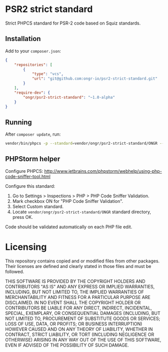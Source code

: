 # PSR2 strict standard

Strict PHPCS standard for PSR-2 code based on Squiz standards.

## Installation

Add to your `composer.json`:

```json
{
    "repositories": [
        {
            "type": "vcs",
            "url": "git@github.com:ongr-io/psr2-strict-standard.git"
        }
    ],
    "require-dev": {
        "ongr/psr2-strict-standard": "~1.0-alpha"
    }
}
```

## Running

After `composer update`, run:

```sh
vendor/bin/phpcs -p --standard=vendor/ongr/psr2-strict-standard/ONGR --ignore=vendor/,Tests/app/,Resources/public/ ./
```

## PHPStorm helper

Configure PHPCS: http://www.jetbrains.com/phpstorm/webhelp/using-php-code-sniffer-tool.html

Configure this standard:

1. Go to Settings > Inspections > PHP > PHP Code Sniffer Validation.
1. Mark checkbox ON for "PHP Code Sniffer Validation".
1. Select Custom standard.
1. Locate `vendor/ongr/psr2-strict-standard/ONGR` standard directory, press OK.

Code should be validated automatically on each PHP file edit.

# Licensing

This repository contains copied and or modified files from other packages. Their licenses are defined and clearly stated in those files and must be followed.

THIS SOFTWARE IS PROVIDED BY THE COPYRIGHT HOLDERS AND CONTRIBUTORS "AS IS" AND ANY EXPRESS OR IMPLIED WARRANTIES, INCLUDING, BUT NOT LIMITED TO, THE IMPLIED WARRANTIES OF MERCHANTABILITY AND FITNESS FOR A PARTICULAR PURPOSE ARE DISCLAIMED. IN NO EVENT SHALL THE COPYRIGHT HOLDER OR CONTRIBUTORS BE LIABLE FOR ANY DIRECT, INDIRECT, INCIDENTAL, SPECIAL, EXEMPLARY, OR CONSEQUENTIAL DAMAGES (INCLUDING, BUT NOT LIMITED TO, PROCUREMENT OF SUBSTITUTE GOODS OR SERVICES; LOSS OF USE, DATA, OR PROFITS; OR BUSINESS INTERRUPTION) HOWEVER CAUSED AND ON ANY THEORY OF LIABILITY, WHETHER IN CONTRACT, STRICT LIABILITY, OR TORT (INCLUDING NEGLIGENCE OR OTHERWISE) ARISING IN ANY WAY OUT OF THE USE OF THIS SOFTWARE, EVEN IF ADVISED OF THE POSSIBILITY OF SUCH DAMAGE.
